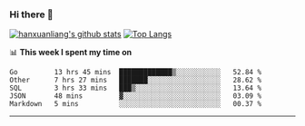 ### Hi there 👋

<!--
**hanxuanliang/hanxuanliang** is a ✨ _special_ ✨ repository because its `README.md` (this file) appears on your GitHub profile.

Here are some ideas to get you started:

- 🔭 I’m currently working on ...
- 🌱 I’m currently learning ...
- 👯 I’m looking to collaborate on ...
- 🤔 I’m looking for help with ...
- 💬 Ask me about ...
- 📫 How to reach me: ...
- 😄 Pronouns: ...
- ⚡ Fun fact: ...
-->
[![hanxuanliang's github stats](https://github-readme-stats.vercel.app/api?username=hanxuanliang&count_private=true&show_icons=true)](https://github.com/anuraghazra/github-readme-stats)
[![Top Langs](https://github-readme-stats.vercel.app/api/top-langs/?username=hanxuanliang&layout=compact)](https://github.com/anuraghazra/github-readme-stats)

📊 **This week I spent my time on**
<!--START_SECTION:waka-->
```text
Go         13 hrs 45 mins  █████████████▒░░░░░░░░░░░   52.84 % 
Other      7 hrs 27 mins   ███████░░░░░░░░░░░░░░░░░░   28.62 % 
SQL        3 hrs 33 mins   ███▒░░░░░░░░░░░░░░░░░░░░░   13.64 % 
JSON       48 mins         ▓░░░░░░░░░░░░░░░░░░░░░░░░   03.09 % 
Markdown   5 mins          ░░░░░░░░░░░░░░░░░░░░░░░░░   00.37 % 
```
<!--END_SECTION:waka-->

***